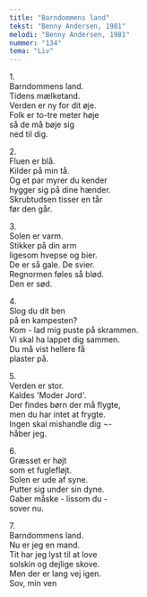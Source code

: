 ```yaml
---
title: "Barndommens land"
tekst: "Benny Andersen, 1981"
melodi: "Benny Andersen, 1981"
nummer: "134"
tema: "Liv"
---
```

1.<br>
Barndommens land.<br>
Tidens mælketand.<br>
Verden er ny for dit øje.<br>
Folk er to-tre meter høje<br>
så de må bøje sig<br>
ned til dig.<br>

2.<br>
Fluen er blå.<br>
Kilder på min tå.<br>
Og et par myrer du kender<br>
hygger sig på dine hænder.<br>
Skrubtudsen tisser en tår<br>
før den går.<br>

3.<br>
Solen er varm.<br>
Stikker på din arm<br>
ligesom hvepse og bier.<br>
De er så gale. De svier.<br>
Regnormen føles så blød.<br>
Den er sød.<br>

4.<br>
Slog du dit ben<br>
på en kampesten?<br>
Kom - lad mig puste på skrammen.<br>
Vi skal ha lappet dig sammen.<br>
Du må vist hellere få<br>
plaster på.<br>

5.<br>
Verden er stor.<br>
Kaldes 'Moder Jord'.<br>
Der findes børn der må flygte,<br>
men du har intet at frygte.<br>
Ingen skal mishandle dig ¬-<br>
håber jeg.<br>

6.<br>
Græsset er højt<br>
som et fuglefløjt.<br>
Solen er ude af syne.<br>
Putter sig under sin dyne.<br>
Gaber måske - lissom du -<br>
sover nu.<br>

7.<br>
Barndommens land.<br>
Nu er jeg en mand.<br>
Tit har jeg lyst til at love<br>
solskin og dejlige skove.<br>
Men der er lang vej igen.<br>
Sov, min ven<br>
